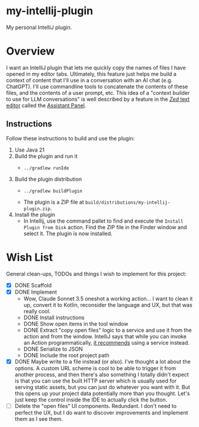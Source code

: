 # my-intellij-plugin

My personal IntelliJ plugin.


# Overview

I want an IntelliJ plugin that lets me quickly copy the names of files I have opened in my editor tabs. Ultimately, this
feature just helps me build a context of content that I'll use in a conversation with an AI chat (e.g. ChatGPT). I'll
use commandline tools to concatenate the contents of these files, and the contents of a user prompt, etc. This idea of
a "context builder to use for LLM conversations" is well described by a feature in the [*Zed* text editor](https://github.com/zed-industries/zed)
called the [Assistant Panel](https://zed.dev/docs/assistant/assistant-panel).


## Instructions

Follow these instructions to build and use the plugin:

1. Use Java 21
2. Build the plugin and run it
   * ```shell
     ../gradlew runIde
     ```
3. Build the plugin distribution
    * ```shell
      ../gradlew buildPlugin
      ```
    * The plugin is a ZIP file at `build/distributions/my-intellij-plugin.zip`.
4. Install the plugin
    * In Intellij, use the command pallet to find and execute the `Install Plugin from Disk` action. Find the ZIP file
      in the Finder window and select it. The plugin is now installed.


# Wish List

General clean-ups, TODOs and things I wish to implement for this project:

* [x] DONE Scaffold
* [x] DONE Implement
   * Wow, Claude Sonnet 3.5 oneshot a working action... I want to clean it up, convert it to Kotlin, reconsider the
     language and UX, but that was really cool.
   * DONE Install instructions
   * DONE Show open items in the tool window
   * DONE Extract "copy open files" logic to a service and use it from the action and from the window. IntelliJ
     says that while you can invoke an Action programmatically, [it recommends](https://plugins.jetbrains.com/docs/intellij/basic-action-system.html#executing-actions-programmatically)
     using a service instead.  
   * DONE Serialize to JSON
   * DONE Include the root project path
* [x] DONE Maybe write to a file instead (or also). I've thought a lot about the options. A custom URL scheme is cool to be
  able to trigger it from another process, and then there's also something I totally didn't expect is that you can use
  the built HTTP server which is usually used for serving static assets, but you can just do whatever you want with it.
  But this opens up your project data potentially more than you thought. Let's just keep the control inside the IDE to
  actually click the button.   
* [ ] Delete the "open files" UI components. Redundant. I don't need to perfect the UX, but I do want to discover
  improvements and implement them as I see them.
